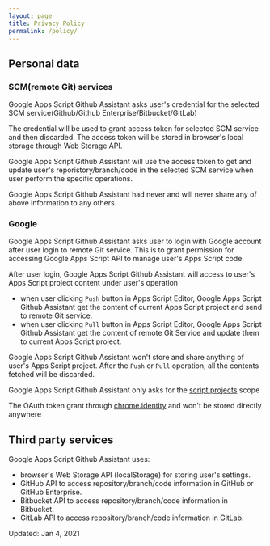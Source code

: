 ```yaml
---
layout: page
title: Privacy Policy
permalink: /policy/
---
```


## Personal data

### SCM(remote Git) services
Google Apps Script Github Assistant asks user's credential for the selected SCM service(Github/Github Enterprise/Bitbucket/GitLab)

The credential will be used to grant access token for selected SCM service and then discarded. The access token will be stored in browser's local storage through Web Storage API.

Google Apps Script Github Assistant will use the access token to get and update user's reporistory/branch/code in the selected SCM service when user perform the specific operations.

Google Apps Script Github Assistant had never and will never share any of above information to any others.

### Google
Google Apps Script Github Assistant asks user to login with Google account after user login to remote Git service. This is to grant permission for accessing Google Apps Script API to manage user's Apps Script code.

After user login, Google Apps Script Github Assistant will access to user's Apps Script project content under user's operation
  - when user clicking `Push` button in Apps Script Editor, Google Apps Script Github Assistant get the content of current Apps Script project and send to remote Git service.
  - when user clicking `Pull` button in Apps Script Editor, Google Apps Script Github Assistant get the content of remote Git Service and update them to current Apps Script project.

Google Apps Script Github Assistant won't store and share anything of user's Apps Script project. After the `Push` or `Pull` operation, all the contents fetched will be discarded.

Google Apps Script Github Assistant only asks for the [script.projects](https://developers.google.com/identity/protocols/oauth2/scopes#script) scope

The OAuth token grant through [chrome.identity](https://developer.chrome.com/docs/extensions/reference/identity/) and won't be stored directly anywhere




## Third party services
Google Apps Script Github Assistant uses:
- browser's Web Storage API (localStorage) for storing user's settings.
- GitHub API to access repository/branch/code information in GitHub or GitHub Enterprise.
- Bitbucket API to access repository/branch/code information in Bitbucket.
- GitLab API to access repository/branch/code information in GitLab.

Updated: Jan 4, 2021